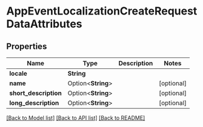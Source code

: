 # AppEventLocalizationCreateRequestDataAttributes

## Properties

Name | Type | Description | Notes
------------ | ------------- | ------------- | -------------
**locale** | **String** |  | 
**name** | Option<**String**> |  | [optional]
**short_description** | Option<**String**> |  | [optional]
**long_description** | Option<**String**> |  | [optional]

[[Back to Model list]](../README.md#documentation-for-models) [[Back to API list]](../README.md#documentation-for-api-endpoints) [[Back to README]](../README.md)


